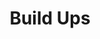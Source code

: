 ---
has_children: true
layout: default
nav_order: 34000
parent: Stock and Logistics
title: Build Ups
---